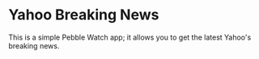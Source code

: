 # Yahoo Breaking News

This is a simple Pebble Watch app; it allows you to get the latest Yahoo's breaking news. 